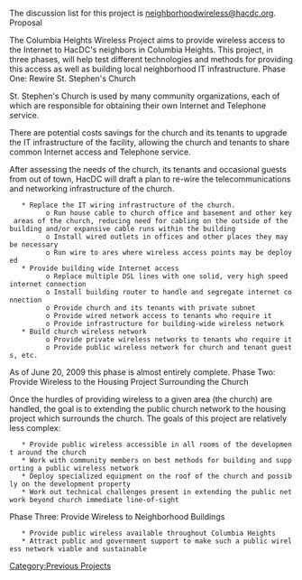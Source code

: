 The discussion list for this project is neighborhoodwireless@hacdc.org.
Proposal

The Columbia Heights Wireless Project aims to provide wireless access to
the Internet to HacDC's neighbors in Columbia Heights. This project, in
three phases, will help test different technologies and methods for
providing this access as well as building local neighborhood IT
infrastructure. Phase One: Rewire St. Stephen's Church

St. Stephen's Church is used by many community organizations, each of
which are responsible for obtaining their own Internet and Telephone
service.

There are potential costs savings for the church and its tenants to
upgrade the IT infrastructure of the facility, allowing the church and
tenants to share common Internet access and Telephone service.

After assessing the needs of the church, its tenants and occasional
guests from out of town, HacDC will draft a plan to re-wire the
telecommunications and networking infrastructure of the church.

`   * Replace the IT wiring infrastructure of the church.`\
`         o Run house cable to church office and basement and other key areas of the church, reducing need for cabling on the outside of the building and/or expansive cable runs within the building`\
`         o Install wired outlets in offices and other places they may be necessary`\
`         o Run wire to ares where wireless access points may be deployed`\
`   * Provide building wide Internet access`\
`         o Replace multiple DSL lines with one solid, very high speed internet connection`\
`         o Install building router to handle and segregate internet connection`\
`         o Provide church and its tenants with private subnet`\
`         o Provide wired network access to tenants who require it`\
`         o Provide infrastructure for building-wide wireless network`\
`   * Build church wireless network`\
`         o Provide private wireless networks to tenants who require it`\
`         o Provide public wireless network for church and tenant guests, etc.`

As of June 20, 2009 this phase is almost entirely complete. Phase Two:
Provide Wireless to the Housing Project Surrounding the Church

Once the hurdles of providing wireless to a given area (the church) are
handled, the goal is to extending the public church network to the
housing project which surrounds the church. The goals of this project
are relatively less complex:

`   * Provide public wireless accessible in all rooms of the development around the church`\
`   * Work with community members on best methods for building and supporting a public wireless network`\
`   * Deploy specialized equipment on the roof of the church and possibly on the development property`\
`   * Work out technical challenges present in extending the public network beyond church immediate line-of-sight`

Phase Three: Provide Wireless to Neighborhood Buildings

`   * Provide public wireless available throughout Columbia Heights`\
`   * Attract public and government support to make such a public wireless network viable and sustainable`

[Category:Previous Projects](Category:Previous_Projects)
